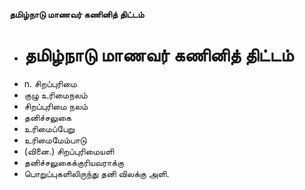 **தமிழ்நாடு மாணவர் கணினித் திட்டம்**
- # தமிழ்நாடு மாணவர் கணினித் திட்டம்
- n. சிறப்புரிமை
- குழு உரிமைநலம்
- சிறப்புரிமை நலம்
- தனிச்சலுகை
- உரிமைப்பேறு
- உரிமைமேம்பாடு
- (வினை.) சிறப்புரிமையளி
- தனிச்சலுகைக்குரியவராக்கு
- பொறுப்புகளிலிருந்து தனி விலக்கு அளி.

